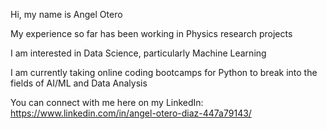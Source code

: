 Hi, my name is Angel Otero 

My experience so far has been working in Physics research projects

I am interested in Data Science, particularly Machine Learning

I am currently taking online coding bootcamps for Python to break into the fields of AI/ML and Data Analysis

You can connect with me here on my LinkedIn: https://www.linkedin.com/in/angel-otero-diaz-447a79143/

<!---
AngelOD565/AngelOD565 is a ✨ special ✨ repository because its `README.md` (this file) appears on your GitHub profile.
You can click the Preview link to take a look at your changes.
--->
